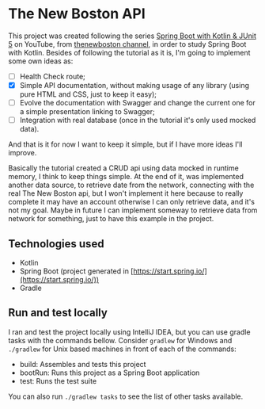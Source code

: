 # The New Boston API
This project was created following the series
[Spring Boot with Kotlin & JUnit 5](https://www.youtube.com/playlist?list=PL6gx4Cwl9DGDPsneZWaOFg0H2wsundyGr) on YouTube,
from [thenewboston channel](https://www.youtube.com/@thenewboston), in order to study Spring Boot with Kotlin. Besides 
of following the tutorial as it is, I'm going to implement some own ideas as:
- [ ] Health Check route;
- [x] Simple API documentation, without making usage of any library (using pure HTML and CSS, just to keep it easy);
- [ ] Evolve the documentation with Swagger and change the current one for a simple presentation linking to Swagger;
- [ ] Integration with real database (once in the tutorial it's only used mocked data).

And that is it for now I want to keep it simple, but if I have more ideas I'll improve.

Basically the tutorial created a CRUD api using data mocked in runtime memory, I think to keep things simple. At the end
of it, was implemented another data source, to retrieve date from the network, connecting with the real The New Boston
api, but I won't implement it here because to really complete it may have an account otherwise I can only retrieve data,
and it's not my goal. Maybe in future I can implement someway to retrieve data from network for something, just to have
this example in the project.

## Technologies used
- Kotlin
- Spring Boot (project generated in [https://start.spring.io/](https://start.spring.io/))
- Gradle

## Run and test locally
I ran and test the project locally using IntelliJ IDEA, but you can use gradle tasks with the commands bellow. Consider
`gradlew` for Windows and `./gradlew` for Unix based machines in front of each of the commands:

- build: Assembles and tests this project
- bootRun: Runs this project as a Spring Boot application
- test: Runs the test suite

You can also run `./gradlew tasks` to see the list of other tasks available.
